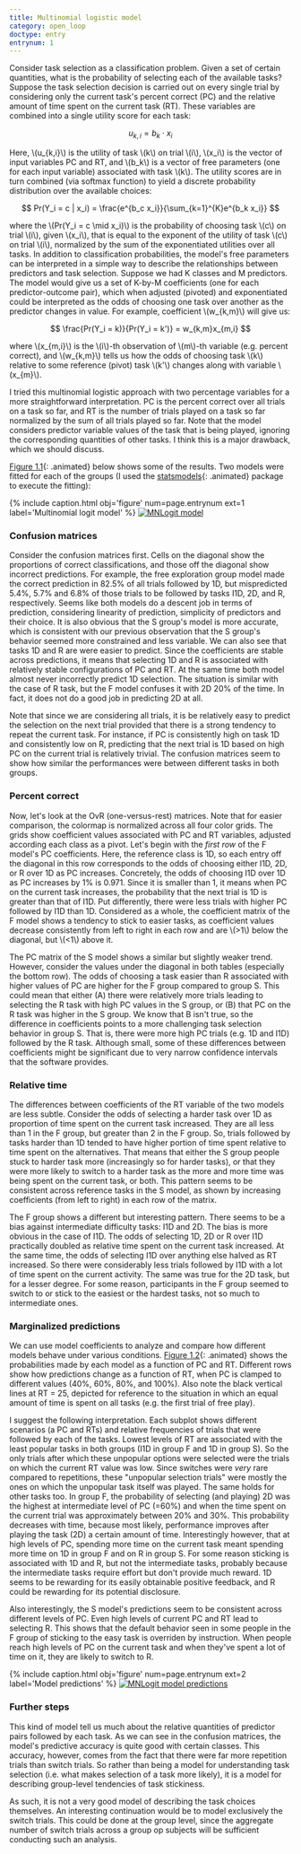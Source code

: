 ```yaml
---
title: Multinomial logistic model
category: open_loop
doctype: entry
entrynum: 1
---
```


Consider task selection as a classification problem. Given a set of certain quantities, what is the probability of selecting each of the available tasks? Suppose the task selection decision is carried out on every single trial by considering only the current task's percent correct (PC) and the relative amount of time spent on the current task (RT). These variables are combined into a single utility score for each task:


$$ u_{k,i} = b_k \cdot x_i $$


Here, \\(u_{k,i}\\) is the utility of task \\(k\\) on trial \\(i\\), \\(x_i\\) is the vector of input variables PC and RT, and \\(b_k\\) is a vector of free parameters (one for each input variable) associated with task \\(k\\). The utility scores are in turn combined (via softmax function) to yield a discrete probability distribution over the available choices:

$$ Pr(Y_i = c | x_i) = \frac{e^{b_c x_i}}{\sum_{k=1}^{K}e^{b_k x_i}} $$


where the \\(Pr(Y_i = c \mid x_i)\\) is the probability of choosing task \\(c\\) on trial \\(i\\), given \\(x_i\\), that is equal to the exponent of the utility of task \\(c\\) on trial \\(i\\), normalized by the sum of the exponentiated utilities over all tasks. In addition to classification probabilities, the model's free parameters can be interpreted in a simple way to describe the relationships between predictors and task selection. Suppose we had K classes and M predictors. The model would give us a set of K-by-M coefficients (one for each predictor-outcome pair), which when adjusted (pivoted) and exponentiated could be interpreted as the odds of choosing one task over another as the predictor changes in value. For example, coefficient \\(w_{k,m}\\) will give us:

$$ \frac{Pr(Y_i = k)}{Pr(Y_i = k')} = w_{k,m}x_{m,i} $$

where \\(x_{m,i}\\) is the \\(i\\)-th observation of \\(m\\)-th variable (e.g. percent correct), and \\(w_{k,m}\\) tells us how the odds of choosing task \\(k\\) relative to some reference (pivot) task \\(k'\\) changes along with variable \\(x_{m}\\).

I tried this multinomial logistic approach with two percentage variables for a more straightforward interpretation. PC is the percent correct over all trials on a task so far, and RT is the number of trials played on a task so far normalized by the sum of all trials played so far. Note that the model considers predictor variable values of the task that is being played, ignoring the corresponding quantities of other tasks. I think this is a major drawback, which we should discuss. 

[Figure 1.1](#f-1-1){: .animated} below shows some of the results. Two models were fitted for each of the groups (I used the [statsmodels](https://www.statsmodels.org/dev/generated/statsmodels.discrete.discrete_model.MNLogit.html){: .animated} package to execute the fitting): 

{% 
    include caption.html 
    obj='figure' 
    num=page.entrynum
    ext=1
    label='Multinomial logit model' 
%}
[![MNLogit model]({{site.baseurl}}/img_compressed/MNLogit_pc_rt.svg)]({{site.baseurl}}/img/MNLogit_pc_rt.svg)

### Confusion matrices
Consider the confusion matrices first. Cells on the diagonal show the proportions of correct classifications, and those off the diagonal show incorrect predictions. For example, the free exploration group model made the correct prediction in 82.5% of all trials followed by 1D, but mispredicted 5.4%, 5.7% and 6.8% of those trials to be followed by tasks I1D, 2D, and R, respectively. Seems like both models do a descent job in terms of prediction, considering linearity of prediction, simplicity of predictors and their choice. It is also obvious that the S group's model is more accurate, which is consistent with our previous observation that the S group's behavior seemed more constrained and less variable. We can also see that tasks 1D and R are were easier to predict. Since the coefficients are stable across predictions, it means that selecting 1D and R is associated with relatively stable configurations of PC and RT. At the same time both model almost never incorrectly predict 1D selection. The situation is similar with the case of R task, but the F model confuses it with 2D 20% of the time. In fact, it does not do a good job in predicting 2D at all. 

Note that since we are considering all trials, it is be relatively easy to predict the selection on the next trial provided that there is a strong tendency to repeat the current task. For instance, if PC is consistently high on task 1D and consistently low on R, predicting that the next trial is 1D based on high PC on the current trial is relatively trivial. The confusion matrices seem to show how similar the performances were between different tasks in both groups.

### Percent correct
Now, let's look at the OvR (one-versus-rest) matrices. Note that for easier comparison, the colormap is normalized across all four color grids. The grids show coefficient values associated with PC and RT variables, adjusted according each class as a pivot. Let's begin with the *first row* of the F model's PC coefficients. Here, the reference class is 1D, so each entry off the diagonal in this row corresponds to the odds of choosing either I1D, 2D, or R over 1D as PC increases. Concretely, the odds of choosing I1D over 1D as PC increases by 1% is 0.971. Since it is smaller than 1, it means when PC on the current task increases, the probability that the next trial is 1D is greater than that of I1D. Put differently, there were less trials with higher PC followed by I1D than 1D. Considered as a whole, the coefficient matrix of the F model shows a tendency to stick to easier tasks, as coefficient values decrease consistently from left to right in each row and are \\(>1\\) below the diagonal, but \\(<1\\) above it.

The PC matrix of the S model shows a similar but slightly weaker trend. However, consider the values under the diagonal in both tables (especially the bottom row). The odds of choosing a task easier than R associated with higher values of PC are higher for the F group compared to group S. This could mean that either (A) there were relatively more trials leading to selecting the R task with high PC values in the S group, or (B) that PC on the R task was higher in the S group. We know that B isn't true, so the difference in coefficients points to a more challenging task selection behavior in group S. That is, there were more high PC trials (e.g. 1D and I1D) followed by the R task. Although small, some of these differences between coefficients might be significant due to very narrow confidence intervals that the software provides.

### Relative time
The differences between coefficients of the RT variable of the two models are less subtle. Consider the odds of selecting a harder task over 1D as proportion of time spent on the current task increased. They are all less than 1 in the F group, but greater than 2 in the F group. So, trials followed by tasks harder than 1D tended to have higher portion of time spent relative to time spent on the alternatives. That means that either the S group people stuck to harder task more (increasingly so for harder tasks), or that they were more likely to switch to a harder task as the more and more time was being spent on the current task, or both. This pattern seems to be consistent across reference tasks in the S model, as shown by increasing coefficients (from left to right) in each row of the matrix. 

The F group shows a different but interesting pattern. There seems to be a bias against intermediate difficulty tasks: I1D and 2D. The bias is more obvious in the case of I1D. The odds of selecting 1D, 2D or R over I1D practically doubled as relative time spent on the current task increased. At the same time, the odds of selecting I1D over anything else halved as RT increased. So there were considerably less trials followed by I1D with a lot of time spent on the current activity. The same was true for the 2D task, but for a lesser degree. For some reason, participants in the F group seemed to switch to or stick to the easiest or the hardest tasks, not so much to intermediate ones.

### Marginalized predictions
We can use model coefficients to analyze and compare how different models behave under various conditions. [Figure 1.2](#f-1-2){: .animated} shows the probabilities made by each model as a function of PC and RT. Different rows show how predictions change as a function of RT, when PC is clamped to different values (40%, 60%, 80%, and 100%). Also note the black vertical lines at RT = 25, depicted for reference to the situation in which an equal amount of time is spent on all tasks (e.g. the first trial of free play).

I suggest the following interpretation. Each subplot shows different scenarios (a PC and RTs) and relative frequencies of trials that were followed by each of the tasks. Lowest levels of RT are associated with the least popular tasks in both groups (I1D in group F and 1D in group S). So the only trials after which these unpopular options were selected were the trials on which the current RT value was low. Since switches were *very* rare compared to repetitions, these "unpopular selection trials" were mostly the ones on which the unpopular task itself was played. The same holds for other tasks too. In group F, the probability of selecting (and playing) 2D was the highest at intermediate level of PC (=60%) and when the time spent on the current trial was approximately between 20% and 30%. This probability decreases with time, because most likely, performance improves after playing the task (2D) a certain amount of time. Interestingly however, that at high levels of PC, spending more time on the current task meant spending more time on 1D in group F and on R in group S. For some reason sticking is associated with 1D and R, but not the intermediate tasks, probably because the intermediate tasks require effort but don't provide much reward. 1D seems to be rewarding for its easily obtainable positive feedback, and R could be rewarding for its potential disclosure. 

Also interestingly, the S model's predictions seem to be consistent across different levels of PC. Even high levels of current PC and RT lead to selecting R. This shows that the default behavior seen in some people in the F group of sticking to the easy task is overriden by instruction. When people reach high levels of PC on the current task and when they've spent a lot of time on it, they are likely to switch to R.

{% 
    include caption.html 
    obj='figure' 
    num=page.entrynum
    ext=2
    label='Model predictions' 
%}
[![MNLogit model predictions]({{site.baseurl}}/img_compressed/predictions_for_rt.svg)]({{site.baseurl}}/img/predictions_for_rt.svg)

### Further steps
This kind of model tell us much about the relative quantities of predictor pairs followed by each task. As we can see in the confusion matrices, the model's predictive accuracy is quite good with certain classes. This accuracy, however, comes from the fact that there were far more repetition trials than switch trials. So rather than being a model for understanding task selection (i.e. what makes selection of a task more likely), it is a model for describing group-level tendencies of task stickiness. 

As such, it is not a very good model of describing the task choices themselves. An interesting continuation would be to model exclusively the switch trials. This could be done at the group level, since the aggregate number of switch trials across a group op subjects will be sufficient conducting such an analysis. 